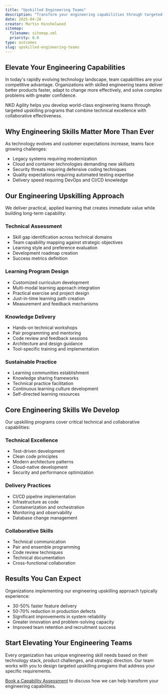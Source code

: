 ```yaml
---
title: "Upskilled Engineering Teams"
description: "Transform your engineering capabilities through targeted skill development that enables teams to deliver higher quality software faster."
date: 2025-04-28
creator: Martin Hinshelwood
sitemap:
  filename: sitemap.xml
  priority: 8.0
type: outcomes
slug: upskilled-engineering-teams
---
```


## Elevate Your Engineering Capabilities

In today's rapidly evolving technology landscape, team capabilities are your competitive advantage. Organizations with skilled engineering teams deliver better products faster, adapt to change more effectively, and solve complex problems with greater confidence.

NKD Agility helps you develop world-class engineering teams through targeted upskilling programs that combine technical excellence with collaborative effectiveness.

## Why Engineering Skills Matter More Than Ever

As technology evolves and customer expectations increase, teams face growing challenges:

- Legacy systems requiring modernization
- Cloud and container technologies demanding new skillsets
- Security threats requiring defensive coding techniques
- Quality expectations requiring automated testing expertise
- Delivery speed requiring DevOps and CI/CD knowledge

## Our Engineering Upskilling Approach

We deliver practical, applied learning that creates immediate value while building long-term capability:

### Technical Assessment

- Skill gap identification across technical domains
- Team capability mapping against strategic objectives
- Learning style and preference evaluation
- Development roadmap creation
- Success metrics definition

### Learning Program Design

- Customized curriculum development
- Multi-modal learning approach integration
- Practical exercise and project design
- Just-in-time learning path creation
- Measurement and feedback mechanisms

### Knowledge Delivery

- Hands-on technical workshops
- Pair programming and mentoring
- Code review and feedback sessions
- Architecture and design guidance
- Tool-specific training and implementation

### Sustainable Practice

- Learning communities establishment
- Knowledge sharing frameworks
- Technical practice facilitation
- Continuous learning culture development
- Self-directed learning resources

## Core Engineering Skills We Develop

Our upskilling programs cover critical technical and collaborative capabilities:

### Technical Excellence

- Test-driven development
- Clean code principles
- Modern architecture patterns
- Cloud-native development
- Security and performance optimization

### Delivery Practices

- CI/CD pipeline implementation
- Infrastructure as code
- Containerization and orchestration
- Monitoring and observability
- Database change management

### Collaborative Skills

- Technical communication
- Pair and ensemble programming
- Code review techniques
- Technical documentation
- Cross-functional collaboration

## Results You Can Expect

Organizations implementing our engineering upskilling approach typically experience:

- 30-50% faster feature delivery
- 50-70% reduction in production defects
- Significant improvements in system reliability
- Greater innovation and problem-solving capacity
- Improved team retention and recruitment success

## Start Elevating Your Engineering Teams

Every organization has unique engineering skill needs based on their technology stack, product challenges, and strategic direction. Our team works with you to design targeted upskilling programs that address your specific requirements.

[Book a Capability Assessment](#) to discuss how we can help transform your engineering capabilities.